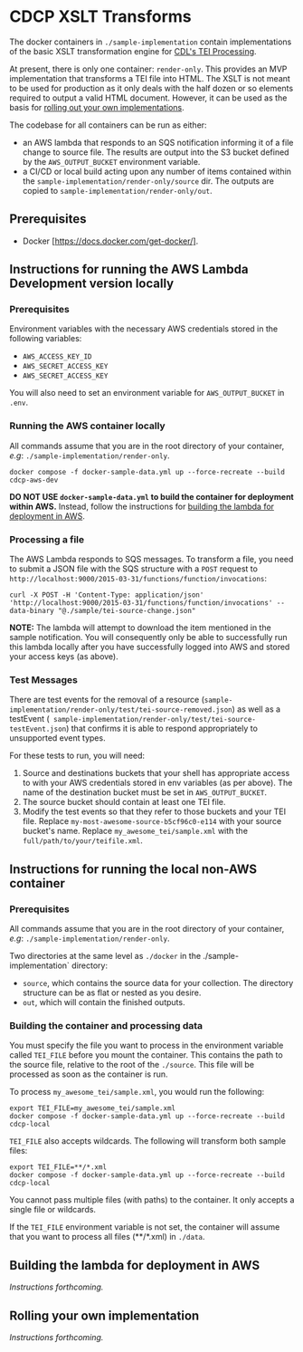 # CDCP XSLT Transforms

The docker containers in `./sample-implementation` contain implementations of the basic XSLT transformation engine for [CDL's TEI Processing](https://cambridge-collection.github.io/tei-data-processing-overview). 

At present, there is only one container: `render-only`. This provides an MVP implementation that transforms a TEI file into HTML. The XSLT is not meant to be used for production as it only deals with the half dozen or so elements required to output a valid HTML document. However, it can be used as the basis for [rolling out your own implementations](#rolling-your-own-implementation).

The codebase for all containers can be run as either:

* an AWS lambda that responds to an SQS notification informing it of a file change to source file. The results are output into the S3 bucket defined by the `AWS_OUTPUT_BUCKET` environment variable. 
* a CI/CD or local build acting upon any number of items contained within the `sample-implementation/render-only/source` dir. The outputs are copied to `sample-implementation/render-only/out`.

## Prerequisites

- Docker [https://docs.docker.com/get-docker/].

## Instructions for running the AWS Lambda Development version locally

### Prerequisites

Environment variables with the necessary AWS credentials stored in the following variables:
- `AWS_ACCESS_KEY_ID`
- `AWS_SECRET_ACCESS_KEY`
- `AWS_SECRET_ACCESS_KEY`

You will also need to set an environment variable for `AWS_OUTPUT_BUCKET` in `.env`.

### Running the AWS container locally

All commands assume that you are in the root directory of your container, _e.g_: `./sample-implementation/render-only`.

    docker compose -f docker-sample-data.yml up --force-recreate --build cdcp-aws-dev


**DO NOT USE `docker-sample-data.yml` to build the container for deployment within AWS.** Instead, follow the instructions for [building the lambda for deployment in AWS](#building-the-lambda-for-deployment-in-aws).

### Processing a file

The AWS Lambda responds to SQS messages. To transform a file, you need to submit a JSON file with the SQS structure with a `POST` request to `http://localhost:9000/2015-03-31/functions/function/invocations`:

    curl -X POST -H 'Content-Type: application/json' 'http://localhost:9000/2015-03-31/functions/function/invocations' --data-binary "@./sample/tei-source-change.json"


**NOTE:** The lambda will attempt to download the item mentioned in the sample notification. You will consequently only be able to successfully run this lambda locally after you have successfully logged into AWS and stored your access keys (as above).

### Test Messages

There are test events for the removal of a resource (`sample-implementation/render-only/test/tei-source-removed.json`) as well as a testEvent (` sample-implementation/render-only/test/tei-source-testEvent.json`) that confirms it is able to respond appropriately to unsupported event types.

For these tests to run, you will need:

1. Source and destinations buckets that your shell has appropriate access to with your AWS credentials stored in env variables (as per above). The name of the destination bucket must be set in `AWS_OUTPUT_BUCKET`.
1. The source bucket should contain at least one TEI file.
1. Modify the test events so that they refer to those buckets and your TEI file. Replace `my-most-awesome-source-b5cf96c0-e114` with your source bucket's name. Replace `my_awesome_tei/sample.xml` with the `full/path/to/your/teifile.xml`.

## Instructions for running the local non-AWS container

### Prerequisites

All commands assume that you are in the root directory of your container, _e.g_: `./sample-implementation/render-only`.

Two directories at the same level as `./docker`  in the ./sample-implementation` directory:

* `source`, which contains the source data for your collection. The directory structure can be as flat or nested as you desire.
* `out`, which will contain the finished outputs.

### Building the container and processing data

You must specify the file you want to process in the environment variable called `TEI_FILE` before you mount the container. This contains the path to the source file, relative to the root of the `./source`. This file will be processed as soon as the container is run.

To process `my_awesome_tei/sample.xml`, you would run the following:

    export TEI_FILE=my_awesome_tei/sample.xml
    docker compose -f docker-sample-data.yml up --force-recreate --build cdcp-local


`TEI_FILE` also accepts wildcards. The following will transform both sample files:

    export TEI_FILE=**/*.xml
    docker compose -f docker-sample-data.yml up --force-recreate --build cdcp-local

You cannot pass multiple files (with paths) to the container. It only accepts a single file or wildcards.

If the `TEI_FILE` environment variable is not set, the container will assume that you want to process all files (**/*.xml) in `./data`.

## Building the lambda for deployment in AWS

_Instructions forthcoming._

## Rolling your own implementation

_Instructions forthcoming._
